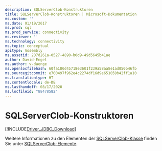 ```yaml
---
description: SQLServerClob-Konstruktoren
title: SQLServerClob-Konstruktoren | Microsoft-Dokumentation
ms.custom: ''
ms.date: 01/19/2017
ms.prod: sql
ms.prod_service: connectivity
ms.reviewer: ''
ms.technology: connectivity
ms.topic: conceptual
apitype: Assembly
ms.assetid: 287d261a-0527-4890-b0d9-49d5645b41ae
author: David-Engel
ms.author: v-daenge
ms.openlocfilehash: 60fa180d45718e3601f239a58aa8e1ad050b46fb
ms.sourcegitcommit: e700497f962e4c2274df16d9e651059b42ff1a10
ms.translationtype: HT
ms.contentlocale: de-DE
ms.lasthandoff: 08/17/2020
ms.locfileid: "88478582"
---
```

# <a name="sqlserverclob-constructors"></a>SQLServerClob-Konstruktoren
[!INCLUDE[Driver_JDBC_Download](../../../includes/driver_jdbc_download.md)]

  Weitere Informationen zu den Elementen der [SQLServerClob-Klasse](../../../connect/jdbc/reference/sqlserverclob-class.md) finden Sie unter [SQLServerClob-Elemente](../../../connect/jdbc/reference/sqlserverclob-members.md).  
  
  
